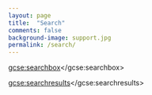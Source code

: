```yaml
---
layout: page
title:  "Search"
comments: false
background-image: support.jpg
permalink: /search/
---
```

<script>
  (function() {
    var cx = '016257104143329812843:n0_px1un1zk';
    var gcse = document.createElement('script');
    gcse.type = 'text/javascript';
    gcse.async = true;
    gcse.src = 'https://cse.google.com/cse.js?cx=' + cx;
    var s = document.getElementsByTagName('script')[0];
    s.parentNode.insertBefore(gcse, s);
  })();
</script>
<gcse:searchbox></gcse:searchbox>


<gcse:searchresults></gcse:searchresults>